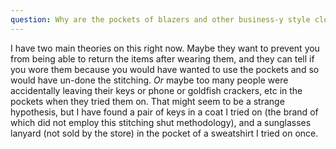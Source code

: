 ```yaml
---
question: Why are the pockets of blazers and other business-y style clothes sewn shut before you buy them?
---
```


I have two main theories on this right now. Maybe they want to prevent you from being able to return the items after wearing them, and they can tell if you wore them because you would have wanted to use the pockets and so would have un-done the stitching. *Or* maybe too many people were accidentally leaving their keys or phone or goldfish crackers, etc in the pockets when they tried them on. That might seem to be a strange hypothesis, but I have found a pair of keys in a coat I tried on (the brand of which did not employ this stitching shut methodology), and a sunglasses lanyard (not sold by the store) in the pocket of a sweatshirt I tried on once.
